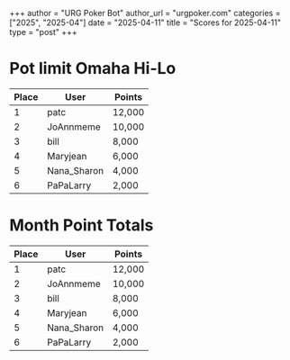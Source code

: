 +++
author = "URG Poker Bot"
author_url = "urgpoker.com"
categories = ["2025", "2025-04"]
date = "2025-04-11"
title = "Scores for 2025-04-11"
type = "post"
+++
# Pot limit Omaha Hi-Lo

| Place | User | Points |
|-------|------|--------|
| 1 | patc | 12,000 |
| 2 | JoAnnmeme | 10,000 |
| 3 | bill | 8,000 |
| 4 | Maryjean | 6,000 |
| 5 | Nana_Sharon | 4,000 |
| 6 | PaPaLarry | 2,000 |

# Month Point Totals

| Place | User | Points |
|-------|------|--------|
| 1 | patc | 12,000 |
| 2 | JoAnnmeme | 10,000 |
| 3 | bill | 8,000 |
| 4 | Maryjean | 6,000 |
| 5 | Nana_Sharon | 4,000 |
| 6 | PaPaLarry | 2,000 |
